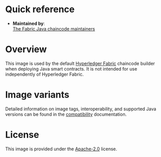 # Quick reference

- **Maintained by**:  
  [The Fabric Java chaincode maintainers](https://github.com/hyperledger/fabric-chaincode-java)

# Overview

This image is used by the default [Hyperledger Fabric](https://hyperledger-fabric.readthedocs.io/) chaincode builder when deploying Java smart contracts. It is not intended for use independently of Hyperledger Fabric.

# Image variants

Detailed information on image tags, interoperability, and supported Java versions can be found in the [compatibility](https://github.com/hyperledger/fabric-chaincode-java/blob/main/COMPATIBILITY.md) documentation.

# License

This image is provided under the [Apache-2.0](https://github.com/hyperledger/fabric-chaincode-java/blob/main/LICENSE) license.
